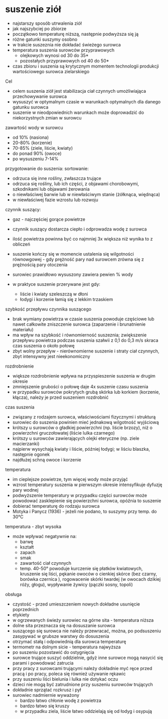 # suszenie ziół

- najstarszy sposób utrwalenia ziół
- jak najszybciej po zbiorze
- początkowo temperaturę niższą, następnie podwyższa się ją
- różne gatunki suszymy osobno
- w trakcie suszeznia nie dokładać świeżego surowca
- temperatura suszenia surowców przyprawowych
	- olejkowych wynosi od 30 do 35*
	- pozostałych przyprawowych od 40 do 50*
- czas zbioru i suszenia są krytycznym momentem technologii produkcji wartościowego surowca zielarskiego

Cel
- celem suszenia ziół jest stabilizacja ciał czynnych umożliwiająca przechowywanie surowca
- wysuszyć w optymalnym czasie w warunkach optymalnych dla danego gatunku surowca
- suszenie w nieodpowiednich warunkach może doprowadzić do niekorzystnych zmian w surowcu

zawartość wody w surowcu
- od 10% (nasiona)
- 20-80% (korzenie)
- 70-85% (ziele, liście, kwiaty)
- do ponad 90% (owoce)
- po wysuszeniu 7-14%

przygotowanie do suszenia:
sortowanie:
- odrzuca się inne rośliny, zwłaszcza trujące
- odrzuca się rośliny, lub ich części, z objawami chorobowymi, szkodnikami lub objawami żerowania
- o niewłaściwej barwie lub w niewłaściwym stanie (żółknąca, więdnąca)
- w niewłaściwej fazie wzrostu lub rozwoju

czynnik suszący:
- gaz - najczęściej gorące powietrze
- czynnik suszący dostarcza ciepło i odprowadza wodę z surowca
- ilość powietrza powinna być co najmniej 3x większa niż wynika to z obliczeń

- suszenie kończy się w momencie ustalenia się wilgotności równowgowej - gdy prężność pary nad surowcem zrówna się z prężnością pary otoczenia
- surowiec prawidłowo wysuszony zawiera pewien % wody
- w praktyce suszenie przerywane jest gdy:
	- liście i kwiaty szeleszczą w dłoni
	- łodygi i korzenie łamią się z lekkim trzaskiem

szybkość przepływu czynnika suszącego
- brak wymiany powietrza w czasie suszenia powoduje częściowe lub nawet całkowite zniszczenie surowca (zaparzenie i brunatnienie materiału)
- ma wpływ na szybkość i równomierność suszeznia; zwiększenie przepływu powietrza podczas suszenia szałwii z 0,1 do 0,3 m/s skraca czas suszenia o około połowę
- zbyt wolny przepływ - nierównomierne suszenie i straty ciał czynnych, zbyt intensywny jest nieekonomiczny

rozdrobnienie
- większe rozdrobnienie wpływa na przyspieszenie suszenia w drugim okresie
- zmniejszenie grubości o połowę daje 4x suszenie czasu suszenia
- w przypadku surowców pokrytych grubą skórka lub korkiem (korzenie, kłącza), należy je przed suszeniem rozdrobnić 

czas suszenia
- związany z rodzajem surowca, właściwościami fizycznymi i strukturą
- surowiec do suszenia powinien mieć jednakową wilgotność wyjściową
- krótszy u surowców o gładkiej powierzchni (np. liście brzozy), niż o powierzchni gruczołowatej (liście lulka czarnego)
- krótszy u surowców zawierających olejki eteryczne (np. ziele macierzanki)
- najpierw wysychają kwiaty i liście, później łodygi; w liściu blaszka, następnie ogonek
- najdłużej schną owoce i korzenie


temperatura

- im cieplejsze powietrze, tym więcej wody może przyjąć
- wzrost temperatury suszenia w pierwszym okresie intensyfikuje dyfuzję pary wodnej
- podwyższenie temperatury w przypadku części surowców może powodować zasklepienie się powierzchni surowca, opóźnia to suszenie
- dobierać temperaturę do rodzaju surowca 
- Motyka i Panycz (1936) - jeżeli nie podano, to suszymy przy temp. do 30°C

temperatura - zbyt wysoka
- może wpływać negatywnie na:
  - barwę
  -  kształt
  - zapach
  - smak
  - zawartość ciał czynnych
  - temp. 40-50° powoduje kurczenie się płatków kwiatowych, kruszenie się liści, pękanie owoców o cienkiej skórce (bez czarny, borówka czernica ), rogowacenie skórki twardej (w owocach dzikiej róży, głogu), wypływanie żywicy (pączki sosny, topoli)

obsługa

- czystość - przed umieszczeniem nowych dokładne usunięcie poprzednich
- etykiety
- w ogrzewanych świeży surowiec na górne sita - temperatura niższa
- dolne sita przeznacza się na dosuszanie surowca
- suszącego się surowca nie należy przewracać, można, po podsuszeniu zasypywać w grubsze warstwy do dosuszenia
- otrzymać stałą i odpowiednią dla surowca temperaturę
- termometr na dolnym sicie - temperatura najwyższa
- po suszeniu pozostawić do ostygnięcia
- surowce trujące suszyć oddzielnie, gdyż inne surowce mogą nasycić się parami i powodować zatrucia
- przy pracy z surowcami trującymi należy dokładnie myć ręce przed pracą i po pracy, poleca się również używanie rękawic
- przy suszeniu liści bielunia i lulka nie dotykać oczu
- dzieci nie mogą być zatrudnione przy suszeniu surowców trujących
- dokładnie sprzątać rozkrusz i pył 
- surowiec nadmiernie wyważony
   - bardzo łatwo chłonie wodę z powietrza
   - bardzo łatwo się kruszy
   - w przypadku ziela, liście łatwo oddzielają się od łodyg i osypują
